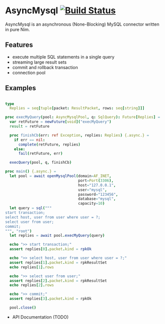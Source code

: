 # AsyncMysql [![Build Status](https://travis-ci.org/tulayang/asyncmysql.svg?branch=master)](https://travis-ci.org/tulayang/asyncmysql)

AsyncMysql is an asynchronous (None-Blocking) MySQL connector written in pure Nim.

## Features

* execute multiple SQL statements in a single query
* streaming large result sets
* commit and rollback transaction
* connection pool 

## Examples

```nim

type
  Replies = seq[tuple[packet: ResultPacket, rows: seq[string]]]

proc execMyQuery(pool: AsyncMysqlPool, q: SqlQuery): Future[Replies] =
  var retFuture = newFuture[void]("execMyQuery")
  result = retFuture

  proc finishCb(err: ref Exception, replies: Replies) {.async.} =
    if err == nil:
      complete(retFuture, replies)
    else:
      fail(retFuture, err)

  execQuery(pool, q, finishCb)

proc main() {.async.} =
  let pool = await openMysqlPool(domain=AF_INET, 
                                 port=Port(3306), 
                                 host="127.0.0.1", 
                                 user="mysql", 
                                 password="123456", 
                                 database="mysql", 
                                 capacity=10)
  let query = sql("""
start transaction;
select host, user from user where user = ?;
select user from user;
commit;
""", "root")
  let replies = await pool.execMyQuery(query)

  echo ">> start transaction;"
  assert replies[0].packet.kind = rpkOk 

  echo ">> select host, user from user where user = ?;"
  assert replies[1].packet.kind = rpkResultSet
  echo replies[1].rows 

  echo ">> select user from user;"
  assert replies[2].packet.kind = rpkResultSet
  echo replies[2].rows 

  echo ">> commit;"
  assert replies[3].packet.kind = rpkOk

  pool.close()
```

* API Documentation (TODO)